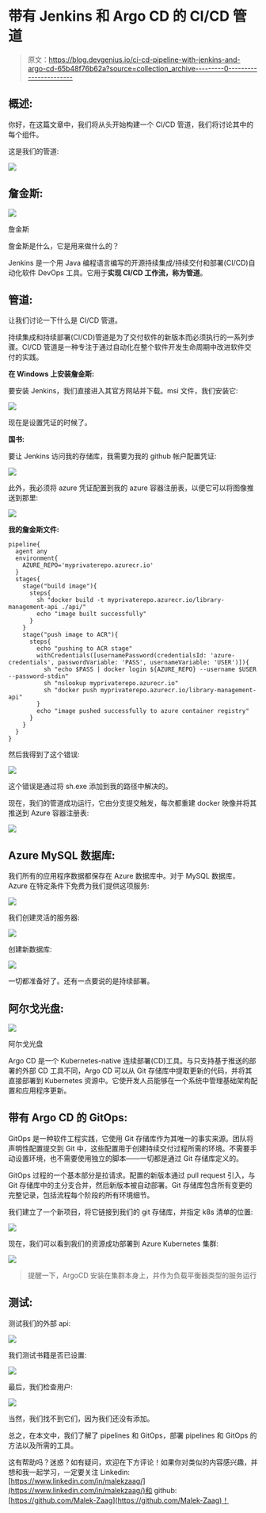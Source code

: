 # 带有 Jenkins 和 Argo CD 的 CI/CD 管道

> 原文：<https://blog.devgenius.io/ci-cd-pipeline-with-jenkins-and-argo-cd-65b48f76b62a?source=collection_archive---------0----------------------->

## 概述:

你好，在这篇文章中，我们将从头开始构建一个 CI/CD 管道，我们将讨论其中的每个组件。

这是我们的管道:

![](img/a27281ccbf50db0710e9b92db09ad41c.png)

## 詹金斯:

![](img/3e9b7a3cd3501fe2b734d6c77b47de9d.png)

詹金斯

詹金斯是什么，它是用来做什么的？

Jenkins 是一个用 Java 编程语言编写的开源持续集成/持续交付和部署(CI/CD)自动化软件 DevOps 工具。它用于**实现 CI/CD 工作流，称为管道**。

## 管道:

让我们讨论一下什么是 CI/CD 管道。

持续集成和持续部署(CI/CD)管道是为了交付软件的新版本而必须执行的一系列步骤。CI/CD 管道是一种专注于通过自动化在整个软件开发生命周期中改进软件交付的实践。

**在 Windows 上安装詹金斯:**

要安装 Jenkins，我们直接进入其官方网站并下载。msi 文件，我们安装它:

![](img/35d7c478df53d00dffca8fb7af1d5f17.png)

现在是设置凭证的时候了。

**国书:**

要让 Jenkins 访问我的存储库，我需要为我的 github 帐户配置凭证:

![](img/bd804ee50ddecafe3caa55ad7f04bc2a.png)

此外，我必须将 azure 凭证配置到我的 azure 容器注册表，以便它可以将图像推送到那里:

![](img/e424dbaacf4732e7741af1a6f8ffccd3.png)

**我的詹金斯文件:**

```
pipeline{
  agent any
  environment{
    AZURE_REPO='myprivaterepo.azurecr.io'
  }
  stages{
    stage("build image"){
      steps{
        sh "docker build -t myprivaterepo.azurecr.io/library-management-api ./api/" 
        echo "image built successfully"
      }     
    }
    stage("push image to ACR"){
      steps{
        echo "pushing to ACR stage"
        withCredentials([usernamePassword(credentialsId: 'azure-credentials', passwordVariable: 'PASS', usernameVariable: 'USER')]){
          sh "echo $PASS | docker login ${AZURE_REPO} --username $USER --password-stdin"
          sh "nslookup myprivaterepo.azurecr.io"
          sh "docker push myprivaterepo.azurecr.io/library-management-api"
        }
        echo "image pushed successfully to azure container registry"
      }
    }
  }
}
```

然后我得到了这个错误:

![](img/e5e6755250f04ae2a8b0e5309c33ac3a.png)

这个错误是通过将 sh.exe 添加到我的路径中解决的。

现在，我们的管道成功运行，它由分支提交触发，每次都重建 docker 映像并将其推送到 Azure 容器注册表:

![](img/91d4872c7a89dafecebaf0124e71319d.png)

## Azure MySQL 数据库:

我们所有的应用程序数据都保存在 Azure 数据库中。对于 MySQL 数据库，Azure 在特定条件下免费为我们提供这项服务:

![](img/58120dfdf86d7a1e5d66a3c6466705b7.png)

我们创建灵活的服务器:

![](img/36c7c3e0cb325e154eb6a9ce486d5306.png)

创建新数据库:

![](img/3cadba2f3596795186b136c700249acb.png)

一切都准备好了。还有一点要说的是持续部署。

## 阿尔戈光盘:

![](img/80f5bfcf53ff94207296a8e19476d6a7.png)

阿尔戈光盘

Argo CD 是一个 Kubernetes-native 连续部署(CD)工具。与只支持基于推送的部署的外部 CD 工具不同，Argo CD 可以从 Git 存储库中提取更新的代码，并将其直接部署到 Kubernetes 资源中。它使开发人员能够在一个系统中管理基础架构配置和应用程序更新。

## 带有 Argo CD 的 GitOps:

GitOps 是一种软件工程实践，它使用 Git 存储库作为其唯一的事实来源。团队将声明性配置提交到 Git 中，这些配置用于创建持续交付过程所需的环境。不需要手动设置环境，也不需要使用独立的脚本——一切都是通过 Git 存储库定义的。

GitOps 过程的一个基本部分是拉请求。配置的新版本通过 pull request 引入，与 Git 存储库中的主分支合并，然后新版本被自动部署。Git 存储库包含所有变更的完整记录，包括流程每个阶段的所有环境细节。

我们建立了一个新项目，将它链接到我们的 git 存储库，并指定 k8s 清单的位置:

![](img/dd2c06ca81ff4024e3f17e1c0ccf5306.png)

现在，我们可以看到我们的资源成功部署到 Azure Kubernetes 集群:

![](img/20328be4c4738412f743480de554d4fb.png)

> 提醒一下，ArgoCD 安装在集群本身上，并作为负载平衡器类型的服务运行

## 测试:

测试我们的外部 api:

![](img/dc1625d6aad7fb75efb3f622e29093b2.png)

我们测试书籍是否已设置:

![](img/24fdbe5ecdbf344cf5ecdf953308e65e.png)

最后，我们检查用户:

![](img/b770e7101ec38631d8d966bd538d331c.png)

当然，我们找不到它们，因为我们还没有添加。

总之，在本文中，我们了解了 pipelines 和 GitOps，部署 pipelines 和 GitOps 的方法以及所需的工具。

这有帮助吗？迷惑？如有疑问，欢迎在下方评论！如果你对类似的内容感兴趣，并想和我一起学习，一定要关注 Linkedin:[https://www.linkedin.com/in/malekzaag/](https://www.linkedin.com/in/malekzaag/)和 github:[https://github.com/Malek-Zaag](https://github.com/Malek-Zaag)！